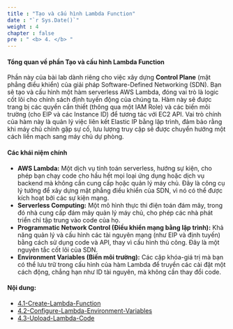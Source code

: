 ```yaml
---
title : "Tạo và cấu hình Lambda Function"
date : "`r Sys.Date()`"
weight : 4
chapter : false
pre : " <b> 4. </b> "
---
```


#### Tổng quan về phần Tạo và cấu hình Lambda Function

Phần này của bài lab dành riêng cho việc xây dựng **Control Plane** (mặt phẳng điều khiển) của giải pháp Software-Defined Networking (SDN). Bạn sẽ tạo và cấu hình một hàm serverless AWS Lambda, đóng vai trò là logic cốt lõi cho chính sách định tuyến động của chúng ta. Hàm này sẽ được trang bị các quyền cần thiết (thông qua một IAM Role) và các biến môi trường (cho EIP và các Instance ID) để tương tác với EC2 API. Vai trò chính của hàm này là quản lý việc liên kết Elastic IP bằng lập trình, đảm bảo rằng khi máy chủ chính gặp sự cố, lưu lượng truy cập sẽ được chuyển hướng một cách liền mạch sang máy chủ dự phòng.

#### Các khái niệm chính

* **AWS Lambda:** Một dịch vụ tính toán serverless, hướng sự kiện, cho phép bạn chạy code cho hầu hết mọi loại ứng dụng hoặc dịch vụ backend mà không cần cung cấp hoặc quản lý máy chủ. Đây là công cụ lý tưởng để xây dựng mặt phẳng điều khiển của SDN, vì nó có thể được kích hoạt bởi các sự kiện mạng.
* **Serverless Computing:** Một mô hình thực thi điện toán đám mây, trong đó nhà cung cấp đám mây quản lý máy chủ, cho phép các nhà phát triển chỉ tập trung vào code của họ.
* **Programmatic Network Control (Điều khiển mạng bằng lập trình):** Khả năng quản lý và cấu hình các tài nguyên mạng (như EIP và định tuyến) bằng cách sử dụng code và API, thay vì cấu hình thủ công. Đây là một nguyên tắc cốt lõi của SDN.
* **Environment Variables (Biến môi trường):** Các cặp khóa-giá trị mà bạn có thể lưu trữ trong cấu hình của hàm Lambda để truyền các cài đặt một cách động, chẳng hạn như ID tài nguyên, mà không cần thay đổi code.

#### Nội dung:

* [4.1-Create-Lambda-Function](/4-Create-and-configure-Lambda-Function/1-Create-Lambda-Function)
* [4.2-Configure-Lambda-Environment-Variables](/4-Create-and-configure-Lambda-Function/2-Configure-Lambda-Environment-Variables)
* [4.3-Upload-Lambda-Code](/4-Create-and-configure-Lambda-Function/3-Upload-Lambda-Code)